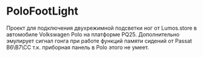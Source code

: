 # PoloFootLight

Проект для подключения двухрежимной подсветки ног от Lumos.store в автомобиле Volkswagen Polo на платформе PQ25.
Дополнительно эмулирует сигнал гонга при работе функций памяти сидений от Passat B6\B7\CC т.к. приборная панель в Polo этого не умеет.
